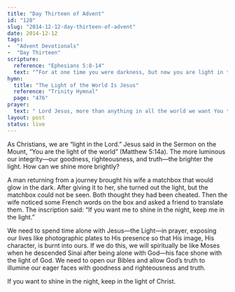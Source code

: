 ```yaml
---
title: "Day Thirteen of Advent"
id: "128"
slug: "2014-12-12-day-thirteen-of-advent"
date: 2014-12-12
tags:
-  "Advent Devotionals"
-  "Day Thirteen"
scripture:
  reference: "Ephesians 5:8-14"
  text: "“For at one time you were darkness, but now you are light in the Lord. Walk as children of light (for the fruit of light is found in all that is good and right and true), and try to discern what is pleasing to the Lord. Take no part in the unfruitful works of darkness, but instead expose them. For it is shameful even to speak of the things that they do in secret. But when anything is exposed by the light, it becomes visible, for anything that becomes visible is light. Therefore it says, ‘Awake, O sleeper, and arise from the dead, and Christ will shine on you.’”"
hymn:
  title: "The Light of the World Is Jesus"
  reference: "Trinity Hymnal"
  page: "476"
prayer:
  text: " Lord Jesus, more than anything in all the world we want You to see the fulfillment of Your work in us and in all creation, for Your glory. So we join in calling out, “Come, Lord Jesus.” Amen."
layout: post
status: live
---
```


As Christians, we are “light in the Lord.” Jesus said in the Sermon on the Mount, “You are the light of the world” (Matthew 5:14a). The more luminous our integrity—our goodness, righteousness, and truth—the brighter the light. How can we shine more brightly?

A man returning from a journey brought his wife a matchbox that would glow in the dark. After giving it to her, she turned out the light, but the matchbox could not be seen. Both thought they had been cheated. Then the wife noticed some French words on the box and asked a friend to translate them. The inscription said: “If you want me to shine in the night, keep me in the light.”

We need to spend time alone with Jesus—the Light—in prayer, exposing our lives like photographic plates to His presence so that His image, His character, is burnt into ours. If we do this, we will spiritually be like Moses when he descended Sinai after being alone with God—his face shone with the light of God. We need to open our Bibles and allow God’s truth to illumine our eager faces with goodness and righteousness and truth.

If you want to shine in the night, keep in the light of Christ.
